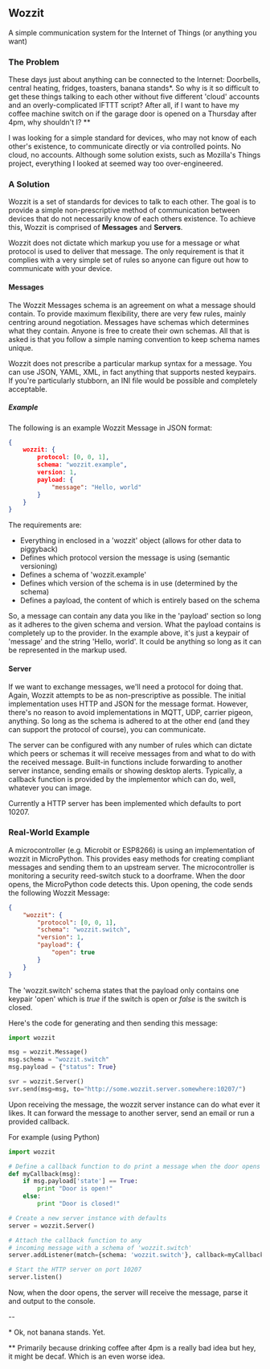 ## Wozzit

A simple communication system for the Internet of Things (or anything you want)

### The Problem

These days just about anything can be connected to the Internet: Doorbells, central heating, fridges, toasters, banana stands\*. So why is it so difficult to get these things talking to each other without five different 'cloud' accounts and an overly-complicated IFTTT script? After all, if I want to have my coffee machine switch on if the garage door is opened on a Thursday after 4pm, why shouldn't I? \*\*

I was looking for a simple standard for devices, who may not know of each other's existence, to communicate directly or via controlled points. No cloud, no accounts. Although some solution exists, such as Mozilla's Things project, everything I looked at seemed way too over-engineered.

### A Solution

Wozzit is a set of standards for devices to talk to each other. The goal is to provide a simple non-prescriptive method of communication between devices that do not necessarily know of each others existence. To achieve this, Wozzit is comprised of **Messages** and **Servers**.

Wozzit does not dictate which markup you use for a message or what protocol is used to deliver that message. The only requirement is that it complies with a very simple set of rules so anyone can figure out how to communicate with your device.

#### Messages

The Wozzit Messages schema is an agreement on what a message should contain. To provide maximum flexibility, there are very few rules, mainly centring around negotiation. Messages have schemas which determines what they contain. Anyone is free to create their own schemas. All that is asked is that you follow a simple naming convention to keep schema names unique.

Wozzit does not prescribe a particular markup syntax for a message. You can use JSON, YAML, XML, in fact anything that supports nested keypairs. If you're particularly stubborn, an INI file would be possible and completely acceptable.

##### Example

The following is an example Wozzit Message in JSON format:

```json
{
	wozzit: {
		protocol: [0, 0, 1],
		schema: "wozzit.example",
		version: 1,
		payload: {
			"message": "Hello, world"
		}
	}
}
```

The requirements are:

* Everything in enclosed in a 'wozzit' object (allows for other data to piggyback)
* Defines which protocol version the message is using (semantic versioning)
* Defines a schema of 'wozzit.example'
* Defines which version of the schema is in use (determined by the schema)
* Defines a payload, the content of which is entirely based on the schema

So, a message can contain any data you like in the 'payload' section so long as it adheres to the given schema and version. What the payload contains is completely up to the provider. In the example above, it's just a keypair of 'message' and the string 'Hello, world'. It could be anything so long as it can be represented in the markup used.

#### Server

If we want to exchange messages, we'll need a protocol for doing that. Again, Wozzit attempts to be as non-prescriptive as possible. The initial implementation uses HTTP and JSON for the message format. However, there's no reason to avoid implementations in MQTT, UDP, carrier pigeon, anything. So long as the schema is adhered to at the other end (and they can support the protocol of course), you can communicate.

The server can be configured with any number of rules which can dictate which peers or schemas it will receive messages from and what to do with the received message. Built-in functions include forwarding to another server instance, sending emails or showing desktop alerts. Typically, a callback function is provided by the implementor which can do, well, whatever you can image.

Currently a HTTP server has been implemented which defaults to port 10207.

### Real-World Example

A microcontroller (e.g. Microbit or ESP8266) is using an implementation of wozzit in MicroPython. This provides easy methods for creating compliant messages and sending them to an upstream server. The microcontroller is monitoring a security reed-switch stuck to a doorframe. When the door opens, the MicroPython code detects this. Upon opening, the code sends the following Wozzit Message:

```json
{
	"wozzit": {
		"protocol": [0, 0, 1],
		"schema": "wozzit.switch",
		"version": 1,
		"payload": {
			"open": true
		}
	}
}
```

The 'wozzit.switch' schema states that the payload only contains one keypair 'open' which is _true_ if the switch is open or _false_ is the switch is closed.

Here's the code for generating and then sending this message:

```python
import wozzit

msg = wozzit.Message()
msg.schema = "wozzit.switch"
msg.payload = {"status": True}

svr = wozzit.Server()
svr.send(msg=msg, to="http://some.wozzit.server.somewhere:10207/")
```

Upon receiving the message, the wozzit server instance can do what ever it likes. It can forward the message to another server, send an email or run a provided callback.

For example (using Python)

```python
import wozzit

# Define a callback function to do print a message when the door opens of closes
def myCallback(msg):
	if msg.payload['state'] == True:
		print "Door is open!"
	else:
		print "Door is closed!"

# Create a new server instance with defaults
server = wozzit.Server()

# Attach the callback function to any
# incoming message with a schema of 'wozzit.switch'
server.addListener(match={schema: 'wozzit.switch'}, callback=myCallback):

# Start the HTTP server on port 10207
server.listen()
```

Now, when the door opens, the server will receive the message, parse it and output to the console.

--

\* Ok, not banana stands. Yet.

\*\* Primarily because drinking coffee after 4pm is a really bad idea but hey, it might be decaf. Which is an even worse idea.